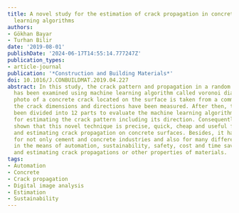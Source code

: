 ```yaml
---
title: A novel study for the estimation of crack propagation in concrete using machine
  learning algorithms
authors:
- Gökhan Bayar
- Turhan Bilir
date: '2019-08-01'
publishDate: '2024-06-17T14:55:14.777247Z'
publication_types:
- article-journal
publication: '*Construction and Building Materials*'
doi: 10.1016/J.CONBUILDMAT.2019.04.227
abstract: In this study, the crack pattern and propagation in a random concrete surface
  has been examined using machine learning algorithm called voronoi diagrams. A random
  photo of a concrete crack located on the surface is taken from a common source and
  the crack dimensions and directions have been measured. After then, the crack has
  been divided into 12 parts to evaluate the machine learning algorithm's capability
  for estimating the crack pattern including its direction. Consequently, it has been
  shown that this novel technique is precise, quick, cheap and useful for monitoring
  and estimating crack propagation on concrete surfaces. Besides, it has great potential
  for not only cement and concrete industries and also for many different industries
  in the means of automation, sustainability, safety, cost and time savings for observing
  and estimating crack propagations or other properties of materials.
tags:
- Automation
- Concrete
- Crack propagation
- Digital image analysis
- Estimation
- Sustainability
---
```

